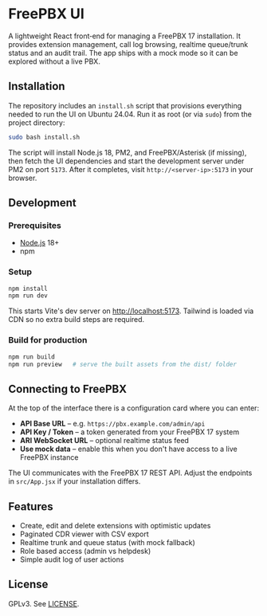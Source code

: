 # FreePBX UI

A lightweight React front‑end for managing a FreePBX 17 installation. It provides extension management, call log browsing, realtime queue/trunk status and an audit trail. The app ships with a mock mode so it can be explored without a live PBX.

## Installation

The repository includes an `install.sh` script that provisions everything needed to run the UI on Ubuntu 24.04.
Run it as root (or via `sudo`) from the project directory:

```bash
sudo bash install.sh
```

The script will install Node.js 18, PM2, and FreePBX/Asterisk (if missing), then fetch the UI
dependencies and start the development server under PM2 on port `5173`.
After it completes, visit `http://<server-ip>:5173` in your browser.

## Development

### Prerequisites
- [Node.js](https://nodejs.org/) 18+
- npm

### Setup
```bash
npm install
npm run dev
```
This starts Vite's dev server on <http://localhost:5173>. Tailwind is loaded via CDN so no extra build steps are required.

### Build for production
```bash
npm run build
npm run preview   # serve the built assets from the dist/ folder
```

## Connecting to FreePBX
At the top of the interface there is a configuration card where you can enter:

- **API Base URL** – e.g. `https://pbx.example.com/admin/api`
- **API Key / Token** – a token generated from your FreePBX 17 system
- **ARI WebSocket URL** – optional realtime status feed
- **Use mock data** – enable this when you don't have access to a live FreePBX instance

The UI communicates with the FreePBX 17 REST API. Adjust the endpoints in `src/App.jsx` if your installation differs.

## Features
- Create, edit and delete extensions with optimistic updates
- Paginated CDR viewer with CSV export
- Realtime trunk and queue status (with mock fallback)
- Role based access (admin vs helpdesk)
- Simple audit log of user actions

## License
GPLv3. See [LICENSE](LICENSE).
